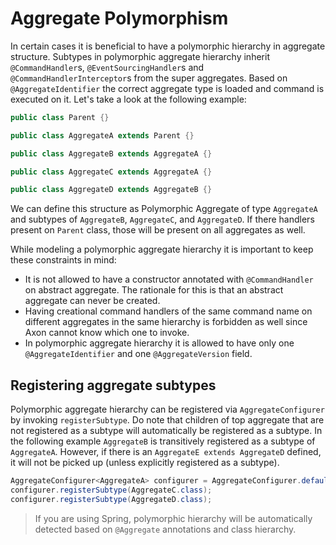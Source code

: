 # Aggregate Polymorphism

In certain cases it is beneficial to have a polymorphic hierarchy in aggregate structure. Subtypes in polymorphic 
aggregate hierarchy inherit `@CommandHandler`s, `@EventSourcingHandler`s and `@CommandHandlerInterceptor`s from the 
super aggregates. Based on `@AggregateIdentifier` the correct aggregate type is loaded and command is executed on it. 
Let's take a look at the following example:

```java
public class Parent {}

public class AggregateA extends Parent {}

public class AggregateB extends AggregateA {}

public class AggregateC extends AggregateA {}

public class AggregateD extends AggregateB {}
```

We can define this structure as Polymorphic Aggregate of type `AggregateA` and subtypes of `AggregateB`, `AggregateC`, 
and `AggregateD`. If there handlers present on `Parent` class, those will be present on all aggregates as well. 

While modeling a polymorphic aggregate hierarchy it is important to keep these constraints in mind:
- It is not allowed to have a constructor annotated with `@CommandHandler` on abstract aggregate. The rationale for this 
is that an abstract aggregate can never be created.
- Having creational command handlers of the same command name on different aggregates in the same hierarchy is forbidden 
as well since Axon cannot know which one to invoke. 
- In polymorphic aggregate hierarchy it is allowed to have only one `@AggregateIdentifier` and one `@AggregateVersion` 
field.

## Registering aggregate subtypes

Polymorphic aggregate hierarchy can be registered via `AggregateConfigurer` by invoking `registerSubtype`. Do note that 
children of top aggregate that are not registered as a subtype will automatically be registered as a subtype. In the 
following example `AggregateB` is transitively registered as a subtype of `AggregateA`. However, if there is an 
`AggregateE extends AggregateD` defined, it will not be picked up (unless explicitly registered as a subtype).

```java
AggregateConfigurer<AggregateA> configurer = AggregateConfigurer.defaultConfiguration(AggregateA.class);
configurer.registerSubtype(AggregateC.class);
configurer.registerSubtype(AggregateD.class);
```

> If you are using Spring, polymorphic hierarchy will be automatically detected based on `@Aggregate` annotations and 
class hierarchy.
